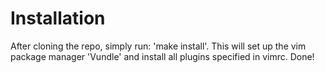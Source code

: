 # Installation

After cloning the repo, simply run: 'make install'. This will set up the vim package manager 'Vundle' and install all plugins specified in vimrc. Done!
